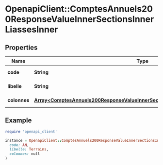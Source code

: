 # OpenapiClient::ComptesAnnuels200ResponseValueInnerSectionsInnerLiassesInner

## Properties

| Name | Type | Description | Notes |
| ---- | ---- | ----------- | ----- |
| **code** | **String** | Code de la liasse. | [optional] |
| **libelle** | **String** | Libellé de la liasse. | [optional] |
| **colonnes** | [**Array&lt;ComptesAnnuels200ResponseValueInnerSectionsInnerLiassesInnerColonnesInner&gt;**](ComptesAnnuels200ResponseValueInnerSectionsInnerLiassesInnerColonnesInner.md) | Colonnes de la liasse. | [optional] |

## Example

```ruby
require 'openapi_client'

instance = OpenapiClient::ComptesAnnuels200ResponseValueInnerSectionsInnerLiassesInner.new(
  code: AN,
  libelle: Terrains,
  colonnes: null
)
```

